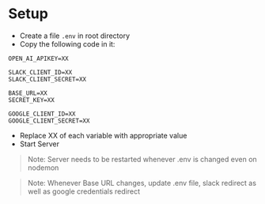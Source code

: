 # Setup

- Create a file `.env` in root directory
- Copy the following code in it:

```
OPEN_AI_APIKEY=XX

SLACK_CLIENT_ID=XX
SLACK_CLIENT_SECRET=XX

BASE_URL=XX
SECRET_KEY=XX

GOOGLE_CLIENT_ID=XX
GOOGLE_CLIENT_SECRET=XX

```

- Replace XX of each variable with appropriate value
- Start Server

> Note: Server needs to be restarted whenever .env is changed even on nodemon

> Note: Whenever Base URL changes, update .env file, slack redirect as well as google credentials redirect
